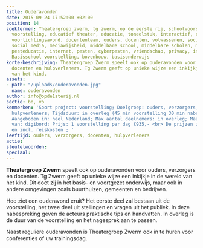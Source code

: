 ```yaml
---
title: Ouderavonden
date: 2015-09-24 17:52:00 +02:00
position: 14
zoektermen: Theatergroep zwerm, tg zwerm, op de eerste rij, schoolvoorstelling, educatieve
  voorstelling, educatief theater, educatie, toneelstuk, interactief, ckv, ouderavond,
  voorlichtingsavond, docententeam, ouders, docenten, volwassenen, sociale media,
  social media, mediawijsheid, middelbare school, middelbare scholen, middelbaar onderwijs,
  pesteducatie, internet, pesten, cyberpesten, vriendschap, privacy, intimiteit, identiteit,
  Basisschool voorstelling, bovenbouw, basisonderwijs
korte-beschrijving: Theatergroep Zwerm speelt ook op ouderavonden voor ouders, verzorgers,
  docenten en hulpverleners. Tg Zwerm geeft op unieke wijze een inkijkje in de wereld
  van het kind.
assets:
- path: "/uploads/ouderavonden.jpg"
  name: ouderavonden
author: info@opde1sterij.nl
sectie: bo, vo
kenmerken: 'Soort project: voorstelling; Doelgroep: ouders, verzorgers, docenten,
  hulpverleners; Tijdsduur: in overleg (45 min voorstelling 30 min nabespreking);
  Aangeboden in: heel Nederland; Max aantal deelnemers: in overleg; Maakt gebruik
  van: digibord; Prijs: 1 voorstelling per dag €935,- <br> De prijzen zijn excl. btw
  en incl. reiskosten ; '
leeftijd: ouders, verzorgers, docenten, hulpverleners
actie: 
sleutelwoorden: 
speciaal: 
---
```


**Theatergroep Zwerm** speelt ook op ouderavonden voor ouders, verzorgers en docenten. Tg Zwerm geeft op unieke wijze een inkijkje in de wereld van het kind. Dit doet zij in het basis- en voortgezet onderwijs, maar ook in andere omgevingen zoals buurthuizen, gemeenten en bedrijven.

Hoe ziet een ouderavond eruit? Het eerste deel zal bestaan uit de voorstelling, het twee deel uit stellingen en vragen uit het publiek. In deze nabespreking geven de acteurs praktische tips en handvatten. In overleg is de duur van de voorstelling en het nagesprek aan te passen.

Naast reguliere ouderavonden is Theatergroep Zwerm ook in te huren voor conferenties of uw trainingsdag.
